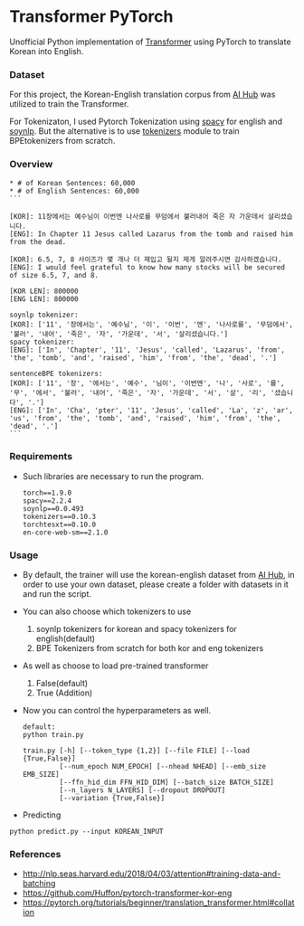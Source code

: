 # Transformer PyTorch

Unofficial Python implementation of [Transformer](https://arxiv.org/pdf/1706.03762.pdf) using PyTorch to translate Korean into English.
[](assets/transformer.png)


### Dataset
For this project, the Korean-English translation corpus from [AI Hub](https://aihub.or.kr/aidata/87/download) was utilized to train the Transformer. 

For Tokenizaton, I used Pytorch Tokenization using [spacy](https://spacy.io) for english and [soynlp](https://github.com/lovit/soynlp#vectorizer). But the alternative is to use [tokenizers](https://huggingface.co/docs/tokenizers/python/latest/api/reference.html#tokenizer) module to train BPEtokenizers from scratch.

### Overview
    * # of Korean Sentences: 60,000
    * # of English Sentences: 60,000
    ```

    [KOR]: 11장에서는 예수님이 이번엔 나사로를 무덤에서 불러내어 죽은 자 가운데서 살리셨습니다.
    [ENG]: In Chapter 11 Jesus called Lazarus from the tomb and raised him from the dead.

    [KOR]: 6.5, 7, 8 사이즈가 몇 개나 더 재입고 될지 제게 알려주시면 감사하겠습니다.
    [ENG]: I would feel grateful to know how many stocks will be secured of size 6.5, 7, and 8.

    [KOR LEN]: 800000
    [ENG LEN]: 800000

    soynlp tokenizer:
    [KOR]: ['11', '장에서는', '예수님', '이', '이번', '엔', '나사로를', '무덤에서', '불러', '내어', '죽은', '자', '가운데', '서', '살리셨습니다.']
    spacy tokenizer:
    [ENG]: ['In', 'Chapter', '11', 'Jesus', 'called', 'Lazarus', 'from', 'the', 'tomb', 'and', 'raised', 'him', 'from', 'the', 'dead', '.']

    sentenceBPE tokenizers:
    [KOR]: ['11', '장', '에서는', '예수', '님이', '이번엔', '나', '사로', '를', '무', '에서', '불러', '내어', '죽은', '자', '가운데', '서', '살', '리', '셨습니다', '.']
    [ENG]: ['In', 'Cha', 'pter', '11', 'Jesus', 'called', 'La', 'z', 'ar', 'us', 'from', 'the', 'tomb', 'and', 'raised', 'him', 'from', 'the', 'dead', '.']    
    ```

### Requirements
* Such libraries are necessary to run the program.
    ```
    torch==1.9.0
    spacy==2.2.4
    soynlp==0.0.493
    tokenizers==0.10.3
    torchtesxt==0.10.0
    en-core-web-sm==2.1.0
    ```

### Usage
* By default, the trainer will use the korean-english dataset from [AI Hub](https://aihub.or.kr/aidata/87/download), in order to use your own dataset, please create a folder with datasets in it and run the script.

* You can also choose which tokenizers to use
    1. soynlp tokenizers for korean and spacy tokenizers for english(default)
    2. BPE Tokenizers from scratch for both kor and eng tokenizers

* As well as choose to load pre-trained transformer
    1. False(default)
    2. True
(Addition)
* Now you can control the hyperparameters as well.
    ```
    default:
    python train.py

    train.py [-h] [--token_type {1,2}] [--file FILE] [--load {True,False}]
             [--num_epoch NUM_EPOCH] [--nhead NHEAD] [--emb_size EMB_SIZE]
             [--ffn_hid_dim FFN_HID_DIM] [--batch_size BATCH_SIZE]
             [--n_layers N_LAYERS] [--dropout DROPOUT]
             [--variation {True,False}]
    ```

* Predicting
```
python predict.py --input KOREAN_INPUT
```

### References
* http://nlp.seas.harvard.edu/2018/04/03/attention#training-data-and-batching
* https://github.com/Huffon/pytorch-transformer-kor-eng
* https://pytorch.org/tutorials/beginner/translation_transformer.html#collation